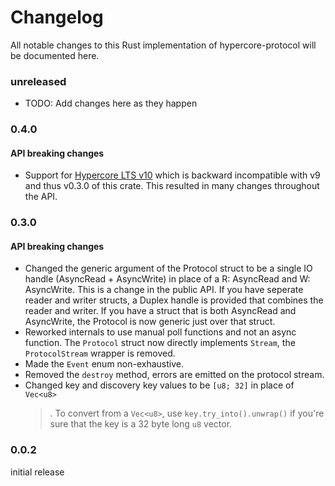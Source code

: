 # Changelog

All notable changes to this Rust implementation of hypercore-protocol will be documented here.

### unreleased

* TODO: Add changes here as they happen

### 0.4.0

#### API breaking changes

* Support for [Hypercore LTS v10](https://github.com/holepunchto/hypercore) which is backward incompatible with v9 and thus v0.3.0 of this crate. This resulted in many changes throughout the API.

### 0.3.0

#### API breaking changes

* Changed the generic argument of the Protocol struct to be a single IO handle (AsyncRead + AsyncWrite) in place of a R: AsyncRead and W: AsyncWrite. This is a change in the public API. If you have seperate reader and writer structs, a Duplex handle is provided that combines the reader and writer. If you have a struct that is both AsyncRead and AsyncWrite, the Protocol is now generic just over that struct.
* Reworked internals to use manual poll functions and not an async function. The `Protocol` struct now directly implements `Stream`, the `ProtocolStream` wrapper is removed.
* Made the `Event` enum non-exhaustive.
* Removed the `destroy` method, errors are emitted on the protocol stream.
* Changed key and discovery key values to be `[u8; 32]` in place of `Vec<u8>`
  > . To convert from a `Vec<u8>`, use `key.try_into().unwrap()` if you're sure that the key is a 32 byte long `u8` vector.

### 0.0.2

initial release
